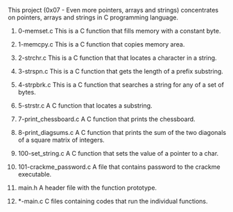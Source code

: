 This project (0x07 - Even more pointers, arrays and strings) concentrates on pointers,
arrays and strings in C programming language.

1. 0-memset.c
This is a C function that fills memory with a constant byte.

2. 1-memcpy.c
This is a C function that copies memory area.

3. 2-strchr.c
This is a C function that that locates a character in a string.

4. 3-strspn.c
This is a C function that gets the length of a prefix substring.

5. 4-strpbrk.c
This is a C function that searches a string for any of a set of bytes.

6. 5-strstr.c
A C function that locates a substring.

7. 7-print_chessboard.c
A C function that prints the chessboard.

8. 8-print_diagsums.c
A C function that prints the sum of the two diagonals of a square matrix of integers.

9. 100-set_string.c
A C function that sets the value of a pointer to a char.

10. 101-crackme_password.c
A file that contains password to the crackme executable.

12. main.h
A header file with the function prototype.

13. *-main.c
C files containing codes that run the individual functions.
